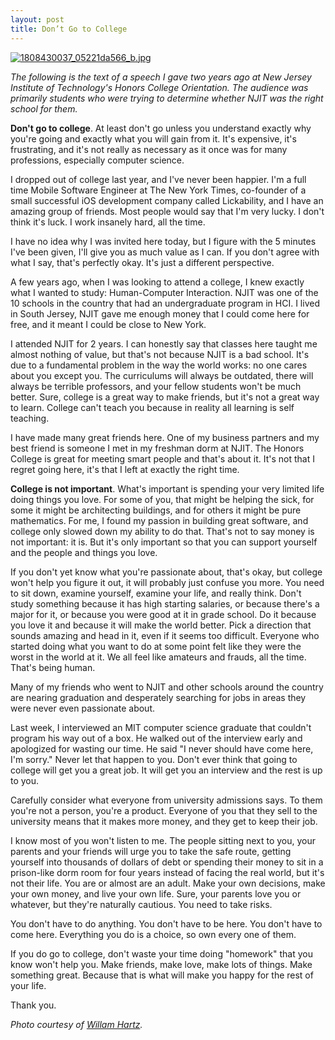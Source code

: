 ```yaml
---
layout: post
title: Don’t Go to College
---
```


[![1808430037_05221da566_b.jpg](https://d23f6h5jpj26xu.cloudfront.net/pqwfbkm21jwwq_small.jpg)](http://img.svbtle.com/pqwfbkm21jwwq.jpg)

*The following is the text of a speech I gave two years ago at New Jersey Institute of Technology's Honors College Orientation. The audience was primarily students who were trying to determine whether NJIT was the right school for them.*

**Don't go to college**. At least don't go unless you understand exactly why you're going and exactly what you will gain from it. It's expensive, it's frustrating, and it's not really as necessary as it once was for many professions, especially computer science. 

I dropped out of college last year, and I've never been happier. I'm a full time Mobile Software Engineer at The New York Times, co-founder of a small successful iOS development company called Lickability, and I have an amazing group of friends. Most people would say that I'm very lucky. I don't think it's luck. I work insanely hard, all the time.

I have no idea why I was invited here today, but I figure with the 5 minutes I've been given, I'll give you as much value as I can. If you don't agree with what I say, that's perfectly okay. It's just a different perspective.

A few years ago, when I was looking to attend a college, I knew exactly what I wanted to study: Human-Computer Interaction. NJIT was one of the 10 schools in the country that had an undergraduate program in HCI. I lived in South Jersey, NJIT gave me enough money that I could come here for free, and it meant I could be close to New York.

I attended NJIT for 2 years. I can honestly say that classes here taught me almost nothing of value, but that's not because NJIT is a bad school. It's due to a fundamental problem in the way the world works: no one cares about you except you. The curriculums will always be outdated, there will always be terrible professors, and your fellow students won't be much better. Sure, college is a great way to make friends, but it's not a great way to learn. College can't teach you because in reality all learning is self teaching.

I have made many great friends here. One of my business partners and my best friend is someone I met in my freshman dorm at NJIT. The Honors College is great for meeting smart people and that's about it. It's not that I regret going here, it's that I left at exactly the right time.

**College is not important**. What's important is spending your very limited life doing things you love. For some of you, that might be helping the sick, for some it might be architecting buildings, and for others it might be pure mathematics. For me, I found my passion in building great software, and college only slowed down my ability to do that.  That's not to say money is not important: it is. But it's only important so that you can support yourself and the people and things you love.

If you don't yet know what you're passionate about, that's okay, but college won't help you figure it out, it will probably just confuse you more. You need to sit down, examine yourself, examine your life, and really think. Don't study something because it has high starting salaries, or because there's a major for it, or because you were good at it in grade school. Do it because you love it and because it will make the world better. Pick a direction that sounds amazing and head in it, even if it seems too difficult. Everyone who started doing what you want to do at some point felt like they were the worst in the world at it. We all feel like amateurs and frauds, all the time. That's being human.

Many of my friends who went to NJIT and other schools around the country are nearing graduation and desperately searching for jobs in areas they were never even passionate about.

Last week, I interviewed an MIT computer science graduate that couldn't program his way out of a box. He walked out of the interview early and apologized for wasting our time. He said "I never should have come here, I'm sorry." Never let that happen to you. Don't ever think that going to college will get you a great job. It will get you an interview and the rest is up to you.

Carefully consider what everyone from university admissions says. To them you're not a person, you're a product. Everyone of you that they sell to the university means that it makes more money, and they get to keep their job.

I know most of you won't listen to me. The people sitting next to you, your parents and your friends will urge you to take the safe route, getting yourself into thousands of dollars of debt or spending their money to sit in a prison-like dorm room for four years instead of facing the real world, but it's not their life. You are or almost are an adult. Make your own decisions, make your own money, and live your own life. Sure, your parents love you or whatever, but they're naturally cautious. You need to take risks.

You don't have to do anything. You don't have to be here. You don't have to come here. Everything you do is a choice, so own every one of them. 

If you do go to college, don't waste your time doing "homework" that you know won't help you. Make friends, make love, make lots of things. Make something great. Because that is what will make you happy for the rest of your life.

Thank you.

*Photo courtesy of [Willam Hartz](http://www.flickr.com/photos/whartz/1808430037/).*